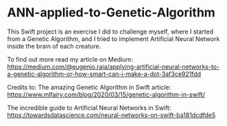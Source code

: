 # ANN-applied-to-Genetic-Algorithm

This Swift project is an exercise I did to challenge myself, where I started from a Genetic Algorithm,
and I tried to implement Artificial Neural Network inside the brain of each creature.

To find out more read my article on Medium:
https://medium.com/@eugenio.raja/applying-artificial-neural-networks-to-a-genetic-algorithm-or-how-smart-can-i-make-a-dot-3af3ce921fdd



Credits to:
The amazing Genetic Algorithm in Swift article:
https://www.mlfairy.com/blog/2020/03/15/genetic-algorithm-in-swift/

The incredible guide to Artificial Neural Networks in Swift:
https://towardsdatascience.com/neural-networks-on-swift-ba181dcdfde5
